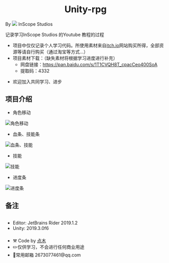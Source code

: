 # <center> Unity-rpg

By ![](https://note.youdao.com/yws/api/personal/file/E12BCA762F104EE79D2AA33EC0D77F20?method=download&shareKey=1baa00144c92c60c33a72c13b5ff98da) InScope Studios

<p>
记录学习InScope Studios 的<a src="https://www.youtube.com/watch?v=oHFOkMffPDc&list=PLX-uZVK_0K_6JEecbu3Y-nVnANJznCzix">Youtube 教程</a>的过程
</p>

- 项目中仅仅记录个人学习代码。所使用素材来自[itch.io](https://inscope.itch.io/unity-rpg)网站购买所得，全部资源等请自行购买（通过淘宝等方式...）
- 项目素材下载：（缺失素材将根据学习进度进行补充）
  - 网盘链接：https://pan.baidu.com/s/1T1CVQH8T_cpacCeo400SoA
  - 提取码：4332

* 欢迎加入共同学习、进步

## 项目介绍

- 角色移动

![角色移动](https://note.youdao.com/yws/api/personal/file/875B69CFF23243DA8DB9E74C79D33668?method=download&shareKey=00fc8fa8c34d93ca09c01fff7f5064c1)

- 血条、技能条

![血条、技能](https://note.youdao.com/yws/api/personal/file/F027949CFA9A4361BBF3057DF1EEDD17?method=download&shareKey=ca12cb3c011e32836869ab2cba1135eb)

- 技能

![技能](https://note.youdao.com/yws/api/personal/file/D2711090FB6B4A178D285FB6A9EDDD2C?method=download&shareKey=1990f30b2bd9f9a8c880ac19ec4a19ca)

- 进度条

![进度条](https://note.youdao.com/yws/api/personal/file/497A14CBCDAD45D09D433E0F77F09551?method=download&shareKey=42049c79ec70c8f53c96f41d8290e840)

## 备注

<div style="display:flex; justify-content: space-between; align-content: center;">
      <ul >
        <li>Editor: JetBrains Rider 2019.1.2</li>
        <li>Unity: 2019.3.0f6</li>
        <li style="margin-top:20px">⚒️ Code by <a href="http://modty.top">点木</a> </li>
        <li>✏️仅供学习，不会进行任何商业用途</li>
        <li>📧常用邮箱 2673077461@qq.com</li>
      </ul>
  </div>

